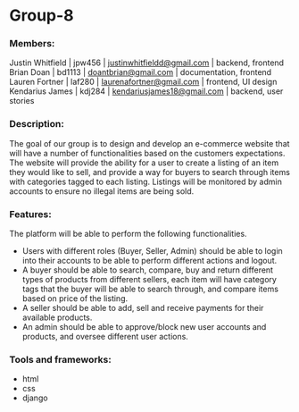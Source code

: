 # Group-8
### Members:

Justin Whitfield | jpw456 | justinwhitfieldd@gmail.com | backend, frontend <br />
Brian Doan       | bd1113 | doantbrian@gmail.com       | documentation, frontend <br />
Lauren Fortner   | laf280 | laurenafortner@gmail.com   | frontend, UI design <br />
Kendarius James  | kdj284 | kendariusjames18@gmail.com | backend, user stories <br />

### Description:
The goal of our group is to design and develop an e-commerce website that will have 
a number of functionalities based on the customers expectations. The website will provide 
the ability for a user to create a listing of an item they would like to sell, and provide a way
for buyers to search through items with categories tagged to each listing. Listings will be 
monitored by admin accounts to ensure no illegal items are being sold.

### Features:
The platform will be able to perform the following functionalities.
- Users with different roles (Buyer, Seller, Admin) should be able to login into their
accounts to be able to perform different actions and logout.
- A buyer should be able to search, compare, buy and return different types of products
from different sellers, each item will have category tags that the buyer will be able to search
through, and compare items based on price of the listing.
- A seller should be able to add, sell and receive payments for their available products.
- An admin should be able to approve/block new user accounts and products, and
oversee different user actions.

### Tools and frameworks:
- html
- css
- django
